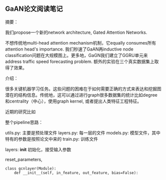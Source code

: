 ## GaAN论文阅读笔记

摘要：

我们propose一个新的network architecture, Gated Attention Networks.

不想传统地multi-head attention mechanism机制，它equally consumes所有attention head's importance. 我们秒速了GaAN再inductive node classification问题在大规模图上。更多地，GaGN我们建立了GGRU单元来address traffic speed forecasting problem. 额外的实验在三个真实数据集上取得了效果。

介绍：

很多关键机器学习任务。这些问题的困难在于如何需要正确的方式来表达和挖掘图潜在的结构信息。传统地，这可以通过进行graph很多数据集的统计比如degree和centrality（中心），使用graph kernel, 或者提出人类特征工程特征。

近期的研究比如

整个pipeline思路：

utils.py: 主要是预处理文件
layers.py: 每一层的文件
models.py: 模型文件，其中特有的参数是按照论文中来的
train.py: 训练文件

layers:
__init__ 初始化，接受输入参数

reset_parameters, 
```
class gcnlayer(Module):
    def __init__(self, in_feature, out_feature, bias=False):
```     